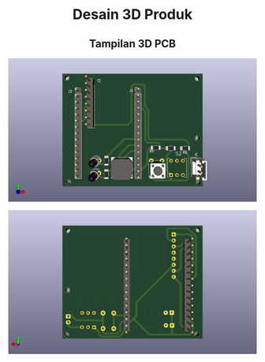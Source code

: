<div align="center">
  <h1> Desain 3D Produk</h1>

  <h2> Tampilan 3D PCB </h2>
  
  ![Tampilan Produk 1][def1] 

  ![Tampilan Produk 1][def2] 
  
</div>

[def1]: /assets/PCB1.png
[def2]: /assets/PCB2.png

